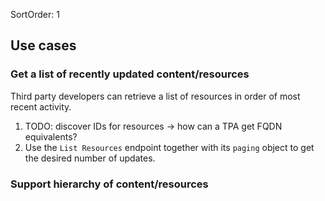 SortOrder: 1
## Use cases

### Get a list of recently updated content/resources

Third party developers can retrieve a list of resources in order of most recent activity.

1. TODO: discover IDs for resources -> how can a TPA get FQDN equivalents?
2. Use the `List Resources` endpoint together with its `paging` object to get the desired number of updates.

### Support hierarchy of content/resources

